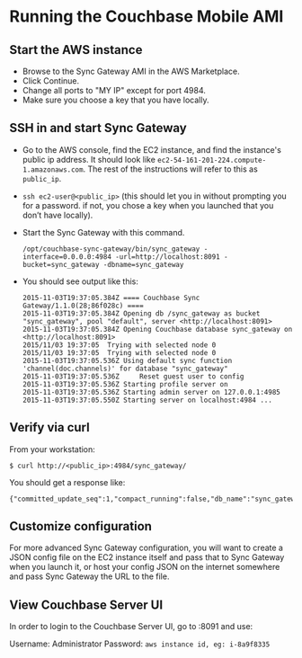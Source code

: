# Running the Couchbase Mobile AMI

## Start the AWS instance

- Browse to the Sync Gateway AMI in the AWS Marketplace.
- Click Continue.
- Change all ports to "MY IP" except for port 4984.
- Make sure you choose a key that you have locally.

## SSH in and start Sync Gateway

- Go to the AWS console, find the EC2 instance, and find the instance's public ip address. It should look like `ec2-54-161-201-224.compute-1.amazonaws.com`. The rest of the instructions will refer to this as `public_ip`.
- `ssh ec2-user@<public_ip>` (this should let you in without prompting you for a password. if not, you chose a key when you launched that you don’t have locally).
- Start the Sync Gateway with this command.
    ```
    /opt/couchbase-sync-gateway/bin/sync_gateway -interface=0.0.0.0:4984 -url=http://localhost:8091 -bucket=sync_gateway -dbname=sync_gateway
    ```
- You should see output like this:

    ```
    2015-11-03T19:37:05.384Z ==== Couchbase Sync Gateway/1.1.0(28;86f028c) ====
    2015-11-03T19:37:05.384Z Opening db /sync_gateway as bucket "sync_gateway", pool "default", server <http://localhost:8091>
    2015-11-03T19:37:05.384Z Opening Couchbase database sync_gateway on <http://localhost:8091>
    2015/11/03 19:37:05  Trying with selected node 0
    2015/11/03 19:37:05  Trying with selected node 0
    2015-11-03T19:37:05.536Z Using default sync function 'channel(doc.channels)' for database "sync_gateway"
    2015-11-03T19:37:05.536Z     Reset guest user to config
    2015-11-03T19:37:05.536Z Starting profile server on
    2015-11-03T19:37:05.536Z Starting admin server on 127.0.0.1:4985
    2015-11-03T19:37:05.550Z Starting server on localhost:4984 ...
    ```

## Verify via curl

From your workstation:
```
$ curl http://<public_ip>:4984/sync_gateway/
```
You should get a response like:
```
{"committed_update_seq":1,"compact_running":false,"db_name":"sync_gateway","disk_format_version":0,"instance_start_time":1446579479331843,"purge_seq":0,"update_seq":1}
```

## Customize configuration
For more advanced Sync Gateway configuration, you will want to create a JSON config file on the EC2 instance itself and pass that to Sync Gateway when you launch it, or host your config JSON on the internet somewhere and pass Sync Gateway the URL to the file.

## View Couchbase Server UI
In order to login to the Couchbase Server UI, go to :8091 and use:

Username: Administrator
Password: `aws instance id, eg: i-8a9f8335`
